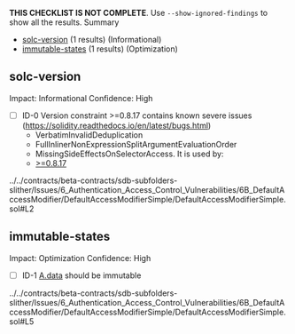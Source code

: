 **THIS CHECKLIST IS NOT COMPLETE**. Use `--show-ignored-findings` to show all the results.
Summary
 - [solc-version](#solc-version) (1 results) (Informational)
 - [immutable-states](#immutable-states) (1 results) (Optimization)
## solc-version
Impact: Informational
Confidence: High
 - [ ] ID-0
Version constraint >=0.8.17 contains known severe issues (https://solidity.readthedocs.io/en/latest/bugs.html)
	- VerbatimInvalidDeduplication
	- FullInlinerNonExpressionSplitArgumentEvaluationOrder
	- MissingSideEffectsOnSelectorAccess.
It is used by:
	- [>=0.8.17](../../contracts/beta-contracts/sdb-subfolders-slither/Issues/6_Authentication_Access_Control_Vulnerabilities/6B_DefaultAccessModifier/DefaultAccessModifierSimple/DefaultAccessModifierSimple.sol#L2)

../../contracts/beta-contracts/sdb-subfolders-slither/Issues/6_Authentication_Access_Control_Vulnerabilities/6B_DefaultAccessModifier/DefaultAccessModifierSimple/DefaultAccessModifierSimple.sol#L2


## immutable-states
Impact: Optimization
Confidence: High
 - [ ] ID-1
[A.data](../../contracts/beta-contracts/sdb-subfolders-slither/Issues/6_Authentication_Access_Control_Vulnerabilities/6B_DefaultAccessModifier/DefaultAccessModifierSimple/DefaultAccessModifierSimple.sol#L5) should be immutable 

../../contracts/beta-contracts/sdb-subfolders-slither/Issues/6_Authentication_Access_Control_Vulnerabilities/6B_DefaultAccessModifier/DefaultAccessModifierSimple/DefaultAccessModifierSimple.sol#L5


